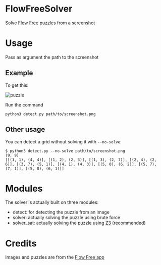 # FlowFreeSolver
Solve [Flow Free](https://play.google.com/store/apps/details?id=com.bigduckgames.flow&hl=en) puzzles from a screenshot

# Usage
Pass as argument the path to the screenshot

## Example
To get this:

![puzzle](https://i.imgur.com/kyBjaeB.jpg)

Run the command
```
python3 detect.py path/to/screenshot.png
```

## Other usage
You can detect a grid without solving it with `--no-solve`:
```
$ python3 detect.py --no-solve path/to/screenshot.png
(9, 9)
[[(1, 1), (4, 4)], [(1, 2), (2, 3)], [(1, 3), (2, 7)], [(2, 4), (2, 6)], [(3, 7), (5, 1)], [(4, 1), (4, 3)], [(5, 0), (6, 2)], [(5, 7), (7, 1)], [(5, 8), (6, 1)]]
```

# Modules
The solver is actually built on three modules:
* detect: for detecting the puzzle from an image
* solver: actually solving the puzzle using brute force
* solver_sat: actually solving the puzzle using [Z3](https://github.com/Z3Prover/z3) (recommended)


# Credits
Images and puzzles are from the [Flow Free app](https://play.google.com/store/apps/details?id=com.bigduckgames.flow&hl=en)
